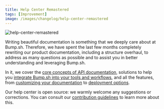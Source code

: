 ```yaml
---
title: Help Center Remastered
tags: [Improvement]
image: /images/changelog/help-center-remastered
---
```


![help-center-remastered](/images/changelog/help-center-remastered)

Writing beautiful documentation is something that we deeply care about at Bump.sh. Therefore, we have spent the last few months completely rewriting our product documentation, including a structure overhaul, to address as many questions as possible and to assist you in better understanding and leveraging Bump.sh.

In it, we cover the [core concepts of API documentation](/help/getting-started/concepts/), solutions to help you [integrate Bump.sh into your tools and workflows](/help/continuous-integration/), and all the features, from [customizing your documentation](/help/customization-options/) to [deployment options](/help/publish-documentation/deploy-and-release-management/).

Our help center is open source: we warmly welcome any suggestions or corrections. You can consult our [contribution guidelines](https://github.com/bump-sh/docs?tab=readme-ov-file#contributing) to learn more about this.